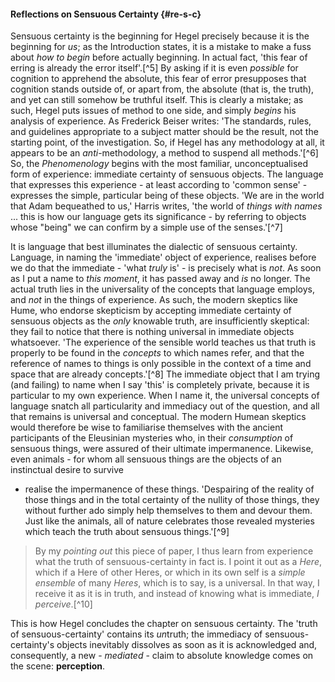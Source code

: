 #### Reflections on Sensuous Certainty {#re-s-c}

Sensuous certainty is the beginning for Hegel precisely because it is the
beginning for *us*; as the Introduction states, it is a mistake to make a fuss
about *how to begin* before actually beginning. In actual fact, 'this fear of
erring is already the error itself'.[^5] By asking if it is even *possible* for
cognition to apprehend the absolute, this fear of error presupposes that
cognition stands outside of, or apart from, the absolute (that is, the truth),
and yet can still somehow be truthful itself. This is clearly a mistake; as
such, Hegel puts issues of method to one side, and simply *begins* his analysis
of experience. As Frederick Beiser writes: 'The standards, rules, and guidelines
appropriate to a subject matter should be the result, not the starting point, of
the investigation. So, if Hegel has any methodology at all, it appears to be an
*anti*-methodology, a method to suspend all methods.'[^6] So, the
*Phenomenology* begins with the most familiar, unconceptualised form of
experience: immediate certainty of sensuous objects. The language that expresses
this experience - at least according to 'common sense' - expresses the simple,
particular being of these objects. 'We are in the world that Adam bequeathed to
us,' Harris writes, 'the world of *things with names* ... this is how our
language gets its significance - by referring to objects whose "being" we can
confirm by a simple use of the senses.'[^7]

It is language that best illuminates the dialectic of sensuous certainty.
Language, in naming the 'immediate' object of experience, realises before we do
that the immediate - 'what *truly* is' - is precisely what is *not*. As soon as
I put a name to *this moment*, it has passed away and *is* no longer. The actual
truth lies in the universality of the concepts that language employs, and *not*
in the things of experience. As such, the modern skeptics like Hume, who endorse
skepticism by accepting immediate certainty of sensuous objects as the *only*
knowable truth, are insufficiently skeptical: they fail to notice that there is
nothing universal in immediate objects whatsoever. 'The experience of the
sensible world teaches us that truth is properly to be found in the *concepts*
to which names refer, and that the reference of names to things is only possible
in the context of a time and space that are already concepts.'[^8] The immediate
object that I am trying (and failing) to name when I say 'this' is completely
private, because it is particular to my own experience. When I name it, the
universal concepts of language snatch all particularity and immediacy out of the
question, and all that remains is universal and conceptual. The modern Humean
skeptics would therefore be wise to familiarise themselves with the ancient
participants of the Eleusinian mysteries who, in their *consumption* of sensuous
things, were assured of their ultimate impermanence. Likewise, even animals -
for whom all sensuous things are the objects of an instinctual desire to survive
- realise the impermanence of these things. 'Despairing of the reality of those
things and in the total certainty of the nullity of those things, they without
further ado simply help themselves to them and devour them. Just like the
animals, all of nature celebrates those revealed mysteries which teach the truth
about sensuous things.'[^9]

> By my *pointing out* this piece of paper, I thus learn from experience what
> the truth of sensuous-certainty in fact is. I point it out as a *Here*, which
> if a Here of other Heres, or which in its own self is a *simple ensemble* of
> many *Heres*, which is to say, is a universal. In that way, I receive it as it
> is in truth, and instead of knowing what is immediate, *I perceive*.[^10]

This is how Hegel concludes the chapter on sensuous certainty. The 'truth of
sensuous-certainty' contains its *un*truth; the immediacy of
sensuous-certainty's objects inevitably dissolves as soon as it is acknowledged
and, consequently, a new - *mediated* - claim to absolute knowledge comes on the
scene: **perception**.
